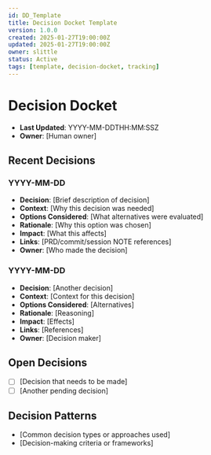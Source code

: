 ```yaml
---
id: DD_Template
title: Decision Docket Template
version: 1.0.0
created: 2025-01-27T19:00:00Z
updated: 2025-01-27T19:00:00Z
owner: slittle
status: Active
tags: [template, decision-docket, tracking]
---
```


# Decision Docket

- **Last Updated**: YYYY-MM-DDTHH:MM:SSZ
- **Owner**: [Human owner]

## Recent Decisions

### YYYY-MM-DD

- **Decision**: [Brief description of decision]
- **Context**: [Why this decision was needed]
- **Options Considered**: [What alternatives were evaluated]
- **Rationale**: [Why this option was chosen]
- **Impact**: [What this affects]
- **Links**: [PRD/commit/session NOTE references]
- **Owner**: [Who made the decision]

### YYYY-MM-DD

- **Decision**: [Another decision]
- **Context**: [Context for this decision]
- **Options Considered**: [Alternatives]
- **Rationale**: [Reasoning]
- **Impact**: [Effects]
- **Links**: [References]
- **Owner**: [Decision maker]

## Open Decisions

- [ ] [Decision that needs to be made]
- [ ] [Another pending decision]

## Decision Patterns

- [Common decision types or approaches used]
- [Decision-making criteria or frameworks]
